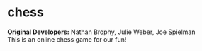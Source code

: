 # chess
**Original Developers:** Nathan Brophy, Julie Weber, Joe Spielman<br>
This is an online chess game for our fun!
